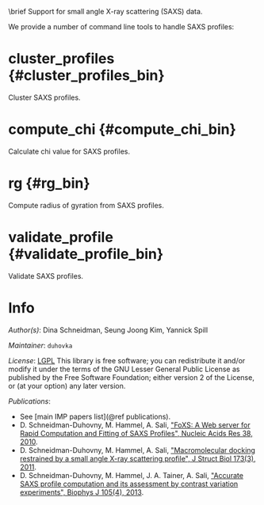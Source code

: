 \brief Support for small angle X-ray scattering (SAXS) data.

We provide a number of command line tools to handle SAXS profiles:

# cluster_profiles {#cluster_profiles_bin}
Cluster SAXS profiles.

# compute_chi {#compute_chi_bin}
Calculate chi value for SAXS profiles.

# rg {#rg_bin}
Compute radius of gyration from SAXS profiles.

# validate_profile {#validate_profile_bin}
Validate SAXS profiles.

# Info

_Author(s)_: Dina Schneidman, Seung Joong Kim, Yannick Spill

_Maintainer_: `duhovka`

_License_: [LGPL](http://www.gnu.org/licenses/old-licenses/lgpl-2.1.html)
This library is free software; you can redistribute it and/or
modify it under the terms of the GNU Lesser General Public
License as published by the Free Software Foundation; either
version 2 of the License, or (at your option) any later version.

_Publications_:
 - See [main IMP papers list](@ref publications).
 - D. Schneidman-Duhovny, M. Hammel, A. Sali, ["FoXS: A Web server for Rapid Computation and Fitting of SAXS Profiles", Nucleic Acids Res 38, 2010](http://www.ncbi.nlm.nih.gov/pubmed/20507903).
 - D. Schneidman-Duhovny, M. Hammel, A. Sali, ["Macromolecular docking restrained by a small angle X-ray scattering profile", J Struct Biol 173(3), 2011](http://www.ncbi.nlm.nih.gov/pubmed/20920583).
 - D. Schneidman-Duhovny, M. Hammel, J. A. Tainer, A. Sali, ["Accurate SAXS profile computation and its assessment by contrast variation experiments", Biophys J 105(4), 2013](http://www.ncbi.nlm.nih.gov/pubmed/23972848).
